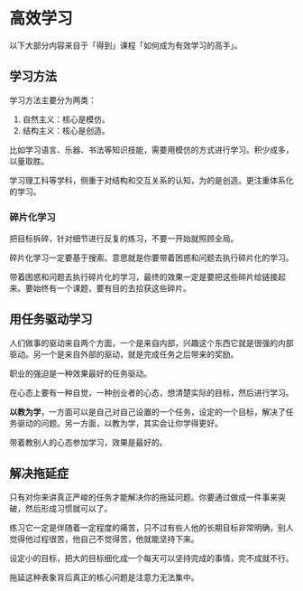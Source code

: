 # 高效学习

以下大部分内容来自于「得到」课程「如何成为有效学习的高手」。



## 学习方法

学习方法主要分为两类：

1. 自然主义：核心是模仿。
2. 结构主义：核心是创造。

比如学习语言、乐器、书法等知识技能，需要用模仿的方式进行学习。积少成多，以量取胜。

学习理工科等学科，侧重于对结构和交互关系的认知，为的是创造。更注重体系化的学习。

### 碎片化学习

把目标拆碎，针对细节进行反复的练习，不要一开始就照顾全局。

碎片化学习一定要基于搜索。意思就是你要带着困惑和问题去执行碎片化的学习。

带着困惑和问题去执行碎片化的学习，最终的效果一定是要把这些碎片给链接起来。要始终有一个课题，要有目的去拾获这些碎片。



## 用任务驱动学习

人们做事的驱动来自两个方面，一个是来自内部，兴趣这个东西它就是很强的内部驱动。另一个是来自外部的驱动，就是完成任务之后带来的奖励。

职业的强迫是一种效果最好的任务驱动。

在心态上要有一种自觉，一种创业者的心态，想清楚实际的目标，然后进行学习。

**以教为学**，一方面可以是自己对自己设置的一个任务，设定的一个目标，解决了任务驱动的问题。另一方面，以教为学，其实会让你学得更好。

带着教别人的心态参加学习，效果是最好的。



## 解决拖延症

只有对你来讲真正严峻的任务才能解决你的拖延问题。你要通过做成一件事来突破，然后形成习惯就可以了。

练习它一定是伴随着一定程度的痛苦，只不过有些人他的长期目标非常明确，别人觉得他过程很苦，他自己不觉得苦，他就能坚持下来。

设定小的目标，把大的目标细化成一个每天可以坚持完成的事情，完不成就不行。

拖延这种表象背后真正的核心问题是注意力无法集中。



